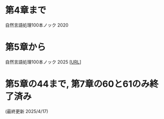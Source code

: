 # 第4章まで

自然言語処理100本ノック 2020

# 第5章から

自然言語処理100本ノック 2025 [[URL](https://nlp100.github.io/2025/ja/ch05.html)]

# 第5章の44まで, 第7章の60と61のみ終了済み

(最終更新 2025/4/17)
